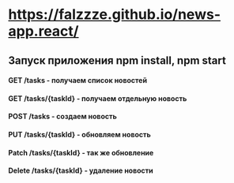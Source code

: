 # https://falzzze.github.io/news-app.react/

## Запуск приложения npm install, npm start

#### GET /tasks - получаем список новостей

#### GET /tasks/{taskId} - получаем отдельную новость

#### POST /tasks - создаем новость

#### PUT /tasks/{taskId} - обновляем новость

#### Patch /tasks/{taskId} - так же обновление

#### Delete /tasks/{taskId} - удаление новости
